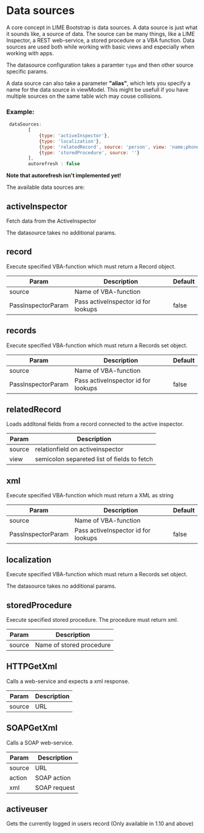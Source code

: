 # Data sources

A core concept in LIME Bootstrap is data sources. A data source is just what it sounds like, a source of data. The source can be many things, like a LIME Inspector, a REST web-service, a stored procedure or a VBA function. Data sources are used both while working with basic views and especially when working with apps.

The datasource configuration takes a paramter `type` and then other source specific params.

A data source can also take a parameter __"alias"__, which lets you specify a name for the data source in viewModel. This might be usefull if you have multiple sources on the same table wich may couse collisions.

### Example:

```javascript
 dataSources:
        [
            {type: 'activeInspector'},
            {type: 'localization'},
            {type: 'relatedRecord', source: 'person', view: 'name;phone' , alias: 'contact'},
            {type: 'storedProcedure', source: ''}
        ],
        autorefresh : false
```

__Note that autorefresh isn't implemented yet!__

The available data sources are:

## __activeInspector__
Fetch data from the ActiveInspector

The datasource takes no additional params.


## __record__
Execute specified VBA-function which must return a Record object.

| Param              | Description                         | Default |
|--------------------|-------------------------------------|---------|
| source             | Name of VBA-function                |         |
| PassInspectorParam | Pass activeInspector id for lookups | false   |

## __records__
Execute specified VBA-function which must return a Records set object.

| Param              | Description                         | Default |
|--------------------|-------------------------------------|---------|
| source             | Name of VBA-function                |         |
| PassInspectorParam | Pass activeInspector id for lookups | false   |

## __relatedRecord__
Loads additonal fields from a record connected to the active inspector.

| Param  | Description                                 |
|--------|---------------------------------------------|
| source | relationfield on activeinspector            |
| view   | semicolon separeted list of fields to fetch |

## __xml__
Execute specified VBA-function which must return a XML as string

| Param              | Description                         | Default |
|--------------------|-------------------------------------|---------|
| source             | Name of VBA-function                |         |
| PassInspectorParam | Pass activeInspector id for lookups | false   |

## __localization__
Execute specified VBA-function which must return a Records set object.

The datasource takes no additional params.

## __storedProcedure__
Execute specified stored procedure. The procedure must return xml.

| Param  | Description              |
|--------|--------------------------|
| source | Name of stored procedure |

## __HTTPGetXml__
Calls a web-service and expects a xml response.

| Param  | Description |
|--------|-------------|
| source | URL         |

## __SOAPGetXml__
Calls a SOAP web-service.

| Param  | Description  |
|--------|--------------|
| source | URL          |
| action | SOAP action  |
| xml    | SOAP request |

## __activeuser__
Gets the currently logged in users record (Only available in 1.10 and above)
